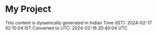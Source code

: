 # My Project

This content is dynamically generated in Indian Time (IST): 2024-02-17 02:10:04 IST
Converted to UTC: 2024-02-16 20:40:04 UTC

